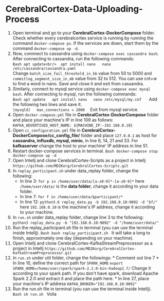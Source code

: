 # CerebralCortex-Data-Uploading-Process

  1. Open terminal and go to your **CerebralCortex-DockerCompose** folder. Check whether every cerebralcortex service is running by running the command `docker-compose ps`. If the services are down, start them by the command `docker-compose up -d`.
  2. Now, connnect to cassandra using `docker-compose exec cassandra bash`. After connecting to cassandra, run the following commands:  
    ```Bash
    apt update<br/> 
    apt install nano  
    nano /etc/cassandra/cassandra.yaml
    ```  
    Change `batch_size_fail_threshold_in_kb` value from 50 to 5000 and `commitlog_segment_size_in_mb` value from 32 to 512. You can use cnt+w to find a word in nano. Save and close it and exit from cassandra.
  3. Similarly, connect to mysql service using `docker-compose exec mysql bash`. After connecting to mysql, run the following commands:  
    ```Bash
    apt update  
    apt install nano  
    nano /etc/mysql/my.cnf  
    ```
    Add the following two lines and save it.  
    ```
    [mysqld]  
    max_connections = 2000  
    ```
    Exit from mysql service.
  1. Open `docker-compose.yml` file in **CerebralCortex-DockerCompose** folder and place your machine's IP in line 109 as follows:
    `KAFKA_ADVERTISED_HOST_NAME: ${MACHINE_IP:-192.168.0.10}`
  2. Open `cc_configuration.yml` file in **CerebralCortex-DockerCompose/cc_config_file/** folder and place `127.0.0.1` as host for **cassandra, influxdb, mysql, minio**, in line 6, 14, 21 and 33. For **kafkaserver** change the host to your machine' IP address in line 51.
  2. Restart docker-compose services in terminal.
    ```Bash
    docker-compose stop
    docker-compose up -d
    ```
  1. Open IntelIj and clone CerebralCortex-Scripts as a project in IntelIj
    `https://github.com/MD2Korg/CerebralCortex-Scripts.git`
  2. In `replay_participant.sh` under data_replay folder, change the following:
      * In line 3:
        `for p in /home/user/data/[a-z0-9]*-[a-z0-9]*`
        here `/home/user/data/` is the **data folder**, change it according to your data folder.
      * In line 7:
        `for f in /home/user/data/$participant/*`
      * In line 12:
        `python3.6 replay_data.py -b 192.168.0.10:9092 -d "$f/"`
        here `192.168.0.10` is the machine's IP address, change it according to your machine.
  3. In `run.sh` under data_replay folder, change line 3 to the following:
    `python3 replay_data.py -b "192.168.0.10:9092" -d "/home/user/data/"`
  4. Run the replay_participant.sh file in terminal (you can use the terminal inside IntelIj).
    ```Bash
    bash replay_participant.sh
    ```
    It will take a long to finish, approximately one day (depending on your machine).
  4. Open IntelIj and clone CerebralCortex-KafkaStreamPreprocessor as a project in IntelIj
     `https://github.com/MD2Korg/CerebralCortex-KafkaStreamPreprocessor.git`
  5. In `run.sh` under util folder, change the followings:
    * Comment out line 7
    * In line 10, define the correct path for `SPARK_HOME`
      `export SPARK_HOME=/home/user/spark/spark-2.2.0-bin-hadoop2.7/`
      Change it according to your spark path. If you don't have spark, download Apache Spark 2.2.0 and extract it and place the path here.
    * In line 27, place your machine's IP address
      `KAFKA_BROKER="192.168.0.10:9092"`
  6.  Run the run.sh file in terminal (you can use the terminal inside IntelIj).
    ```Bash
    sh run.sh
    ```
Voila
